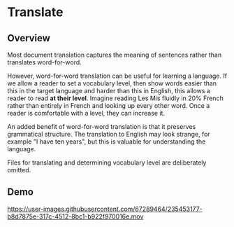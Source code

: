 # Translate

## Overview

Most document translation captures the meaning of sentences rather than translates word-for-word.

However, word-for-word translation can be useful for learning a language. If we allow a reader to set a vocabulary level, then show words easier than this in the target language and harder than this in English, this allows a reader to read **at their level**. Imagine reading Les Mis fluidly in 20% French rather than entirely in French and looking up every other word. Once a reader is comfortable with a level, they can increase it.

An added benefit of word-for-word translation is that it preserves grammatical structure. The translation to English may look strange, for example "I have ten years", but this is valuable for understanding the language.

Files for translating and determining vocabulary level are deliberately omitted.

## Demo

https://user-images.githubusercontent.com/67289464/235453177-b8d7875e-317c-4512-8bc1-b922f970016e.mov
